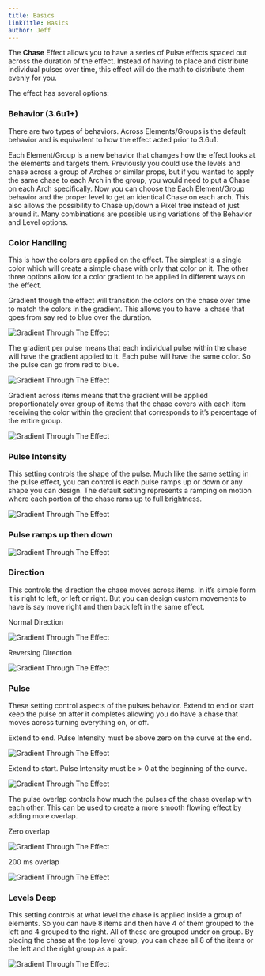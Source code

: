 ```yaml
---
title: Basics
linkTitle: Basics
author: Jeff
---
```

The **Chase** Effect allows you to have a series of Pulse effects spaced out across the duration of the effect. Instead of having to place and distribute individual pulses over time, this effect will do the math to distribute them evenly for you.

The effect has several options:

### Behavior (3.6u1+)

There are two types of behaviors. Across Elements/Groups is the default behavior and is equivalent to how the effect acted prior to 3.6u1.

Each Element/Group is a new behavior that changes how the effect looks at the elements and targets them. Previously you could use the levels and chase across a group of Arches or similar props, but if you wanted to apply the same chase to each Arch in the group, you would need to put a Chase on each Arch specifically. Now you can choose the Each Element/Group behavior and the proper level to get an identical Chase on each arch. This also allows the possibility to Chase up/down a Pixel tree instead of just around it. Many combinations are possible using variations of the Behavior and Level options.

### Color Handling

This is how the colors are applied on the effect. The simplest is a single color which will create a simple chase with only that color on it. The other three options allow for a color gradient to be applied in different ways on the effect.

Gradient though the effect will transition the colors on the chase over time to match the colors in the gradient. This allows you to have  a chase that goes from say red to blue over the duration.

![Gradient Through The Effect](/images/docs/usage/sequencer/effects/basic/chase/GradientThruEffect-300x38.png)

The gradient per pulse means that each individual pulse within the chase will have the gradient applied to it. Each pulse will have the same color. So the pulse can go from red to blue.

![Gradient Through The Effect](/images/docs/usage/sequencer/effects/basic/chase/GradientPerPulse-300x41.png)

Gradient across items means that the gradient will be applied proportionately over group of items that the chase covers with each item receiving the color within the gradient that corresponds to it&#8217;s percentage of the entire group.

![Gradient Through The Effect](/images/docs/usage/sequencer/effects/basic/chase/GradientAcrossItems-300x38.png)

### Pulse Intensity

This setting controls the shape of the pulse. Much like the same setting in the pulse effect, you can control is each pulse ramps up or down or any shape you can design. The default setting represents a ramping on motion where each portion of the chase rams up to full brightness.

![Gradient Through The Effect](/images/docs/usage/sequencer/effects/basic/chase/PulseIntensityRamp-300x21.png)

### Pulse ramps up then down

![Gradient Through The Effect](/images/docs/usage/sequencer/effects/basic/chase/PulseIntensityRampUpDown-300x23.png)

### Direction

This controls the direction the chase moves across items. In it&#8217;s simple form it is right to left, or left or right. But you can design custom movements to have is say move right and then back left in the same effect.

Normal Direction

![Gradient Through The Effect](/images/docs/usage/sequencer/effects/basic/chase/DirectionNormal-300x26.png)

Reversing Direction

![Gradient Through The Effect](/images/docs/usage/sequencer/effects/basic/chase/DirectionBothWays-300x25.png)

### Pulse

These setting control aspects of the pulses behavior. Extend to end or start keep the pulse on after it completes allowing you do have a chase that moves across turning everything on, or off.

Extend to end. Pulse Intensity must be above zero on the curve at the end.

![Gradient Through The Effect](/images/docs/usage/sequencer/effects/basic/chase/ExtendToEnd-300x20.png)

Extend to start. Pulse Intensity must be > 0 at the beginning of the curve.

![Gradient Through The Effect](/images/docs/usage/sequencer/effects/basic/chase/ExtendToStart-300x21.png)

The pulse overlap controls how much the pulses of the chase overlap with each other. This can be used to create a more smooth flowing effect by adding more overlap.

Zero overlap

![Gradient Through The Effect](/images/docs/usage/sequencer/effects/basic/chase/DirectionNormal-300x26.png)

200 ms overlap

![Gradient Through The Effect](/images/docs/usage/sequencer/effects/basic/chase/PulseOverlap-300x33.png)

### Levels Deep

This setting controls at what level the chase is applied inside a group of elements. So you can have 8 items and then have 4 of them grouped to the left and 4 grouped to the right. All of these are grouped under on group. By placing the chase at the top level group, you can chase all 8 of the items or the left and the right group as a pair.

![Gradient Through The Effect](/images/docs/usage/sequencer/effects/basic/chase/PulseOverlap-300x33.png)
